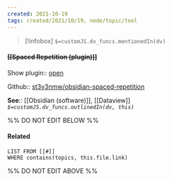 ```yaml
---
created: 2021-10-19
tags: created/2021/10/19, node/topic/tool
---
```

> [!infobox]
`$=customJS.dv_funcs.mentionedIn(dv)`

#### <s class="topic-title">[[Spaced Repetition (plugin)]]</s>

Show plugin:: [open](obsidian://show-plugin?id=obsidian-spaced-repetition)

Github:: [st3v3nmw/obsidian-spaced-repetition](https://github.com/st3v3nmw/obsidian-spaced-repetition)

**See**:: [[Obsidian (software)]], [[Dataview]]
*`$=customJS.dv_funcs.outlinedIn(dv, this)`*

%% DO NOT EDIT BELOW %%
#### Related 
```dataview
LIST FROM [[#]]
WHERE contains(topics, this.file.link)
```
%% DO NOT EDIT ABOVE %%
